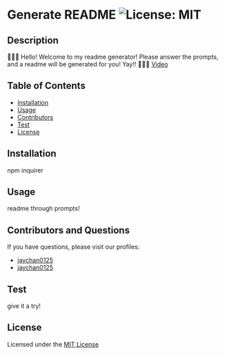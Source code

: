 
# Generate README ![License: MIT](https://img.shields.io/badge/License-MIT-yellow.svg)

## Description 
🦝🦝🦝 Hello! Welcome to my readme generator! Please answer the prompts, and a readme will be generated for you! Yay!! 🦝🦝🦝
[Video](https://drive.google.com/file/d/1iJWTGRqrtsq6gk8UJKpraWvYd49Siyvx/view)

## Table of Contents 
- [Installation](#installation)
- [Usage](#usage)
- [Contributors](#contributors-and-questions)
- [Test](#test)
- [License](#license)

## Installation
npm inquirer

## Usage
readme through prompts!

## Contributors and Questions
If you have questions, please visit our profiles:
- [jaychan0125](https://github.com/jaychan0125)
- [jaychan0125](https://github.com/jaychan0125)

## Test
give it a try!

## License
Licensed under the [MIT License](https://opensource.org/licenses/MIT)

